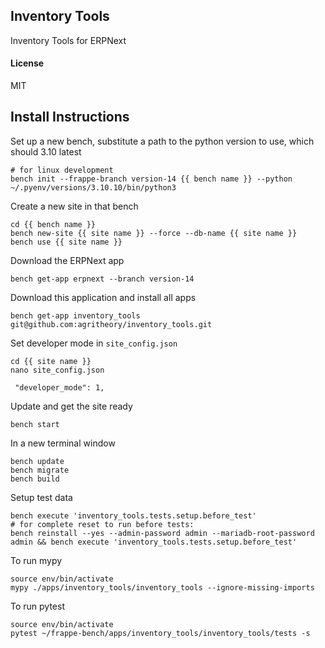 <!-- Copyright (c) 2024, AgriTheory and contributors
For license information, please see license.txt-->

## Inventory Tools

Inventory Tools for ERPNext

#### License

MIT

## Install Instructions

Set up a new bench, substitute a path to the python version to use, which should 3.10 latest

```
# for linux development
bench init --frappe-branch version-14 {{ bench name }} --python ~/.pyenv/versions/3.10.10/bin/python3
```
Create a new site in that bench
```
cd {{ bench name }}
bench new-site {{ site name }} --force --db-name {{ site name }}
bench use {{ site name }}
```
Download the ERPNext app
```
bench get-app erpnext --branch version-14
```
Download this application and install all apps
```
bench get-app inventory_tools git@github.com:agritheory/inventory_tools.git
```
Set developer mode in `site_config.json`
```
cd {{ site name }}
nano site_config.json

 "developer_mode": 1,
```

Update and get the site ready
```
bench start
```
In a new terminal window
```
bench update
bench migrate
bench build
```

Setup test data
```shell
bench execute 'inventory_tools.tests.setup.before_test'
# for complete reset to run before tests:
bench reinstall --yes --admin-password admin --mariadb-root-password admin && bench execute 'inventory_tools.tests.setup.before_test'
```

To run mypy
```shell
source env/bin/activate
mypy ./apps/inventory_tools/inventory_tools --ignore-missing-imports
```

To run pytest
```shell
source env/bin/activate
pytest ~/frappe-bench/apps/inventory_tools/inventory_tools/tests -s
```
